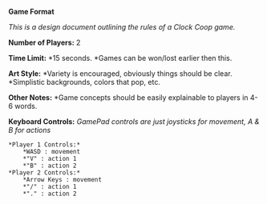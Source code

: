 **Game Format**

*This is a design document outlining the rules of a Clock Coop game.*

**Number of Players:** 2

**Time Limit:** 
	*15 seconds.
	*Games can be won/lost earlier then this.
	
**Art Style:** 
	*Variety is encouraged, obviously things should be clear.
	*Simplistic backgrounds, colors that pop, etc.
	
**Other Notes:**
	*Game concepts should be easily explainable to players in 4-6 words.

**Keyboard Controls:**
*GamePad controls are just joysticks for movement, A & B for actions*

	*Player 1 Controls:*
		*WASD : movement
		*"V" : action 1
		*"B" : action 2
	*Player 2 Controls:*
		*Arrow Keys : movement
		*"/" : action 1
		*"." : action 2